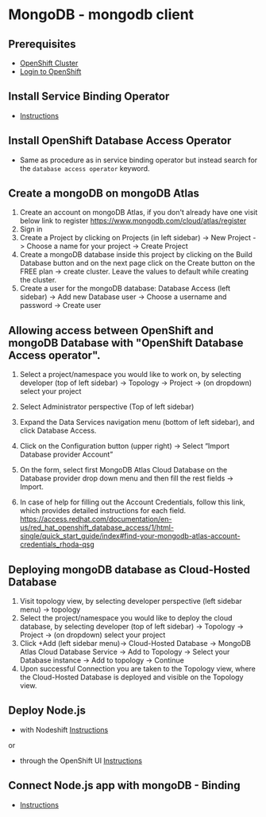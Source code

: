 # MongoDB - mongodb client

## Prerequisites

- [OpenShift Cluster](/README.md#setup-an-openshift-cluster-on-a-red-hat-sandbox)
- [Login to OpenShift](/README.md#login-to-openshift)

## Install Service Binding Operator

- [Instructions](../../README.md#install-service-binding-operator)

## Install OpenShift Database Access Operator

- Same as procedure as in service binding operator but instead search for the `database access operator` keyword.

## Create a mongoDB on mongoDB Atlas

1.  Create an account on mongoDB Atlas, if you don't already have one visit below link to register https://www.mongodb.com/cloud/atlas/register
1.  Sign in
1.  Create a Project by clicking on Projects (in left sidebar) -> New Project -> Choose a name for your project -> Create Project
1.  Create a mongoDB database inside this project by clicking on the Build Database button and on the next page click on the Create button on the FREE plan -> create cluster. Leave the values to default while creating the cluster.
1.  Create a user for the mongoDB database: Database Access (left sidebar) -> Add new Database user -> Choose a username and password -> Create user

## Allowing access between OpenShift and mongoDB Database with "OpenShift Database Access operator".

1.  Select a project/namespace you would like to work on, by selecting developer (top of left sidebar) -> Topology -> Project -> (on dropdown) select your project
1.  Select Administrator perspective (Top of left sidebar)
1.  Expand the Data Services navigation menu (bottom of left sidebar), and click Database Access.
1.  Click on the Configuration button (upper right) -> Select “Import Database provider Account”

1.  On the form, select first MongoDB Atlas Cloud Database on the Database provider drop down menu and then fill the rest fields -> Import.
1.  In case of help for filling out the Account Credentials, follow this link, which provides detailed instructions for each field. https://access.redhat.com/documentation/en-us/red_hat_openshift_database_access/1/html-single/quick_start_guide/index#find-your-mongodb-atlas-account-credentials_rhoda-qsg

## Deploying mongoDB database as Cloud-Hosted Database

1.  Visit topology view, by selecting developer perspective (left sidebar menu) -> topology
1.  Select the project/namespace you would like to deploy the cloud database, by selecting developer (top of left sidebar) -> Topology -> Project -> (on dropdown) select your project
1.  Click +Add (left sidebar menu)-> Cloud-Hosted Database -> MongoDB Atlas Cloud Database Service -> Add to Topology -> Select your Database instance -> Add to topology -> Continue
1.  Upon successful Connection you are taken to the Topology view, where the Cloud-Hosted Database is deployed and visible on the Topology view.

## Deploy Node.js

- with Nodeshift [Instructions](../../README.md#deploy-nodejs-application-with-nodeshift)

or

- through the OpenShift UI [Instructions](../../README.md#deploy-nodejs-app-from-openshift-ui)

## Connect Node.js app with mongoDB - Binding

- [Instructions](../../README.md#connecting-nodejs-app-using-service-binding-operator)
